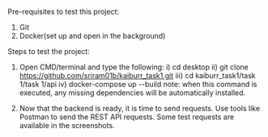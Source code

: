 Pre-requisites to test this project:
1) Git
2) Docker(set up and open in the background)

Steps to test the project:

1) Open CMD/terminal and type the following:
   i) cd desktop
   ii) git clone https://github.com/sriram01b/kaiburr_task1.git
   iii) cd kaiburr_task1/task 1/task 1/api
   iv) docker-compose up --build
       note: when this command is executed, any missing dependencies will be automatically installed.

2) Now that the backend is ready, it is time to send requests. Use tools like Postman to send the REST API requests.
   Some test requests are available in the screenshots.
   

